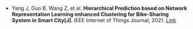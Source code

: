 * Yang J, Guo B, Wang Z, et al. <b>Hierarchical Prediction based on Network Representation Learning enhanced Clustering for Bike-Sharing System in Smart City[J]</b>. IEEE Internet of Things Journal, 2021. [Link](https://ieeexplore.ieee.org/abstract/document/9245516/)